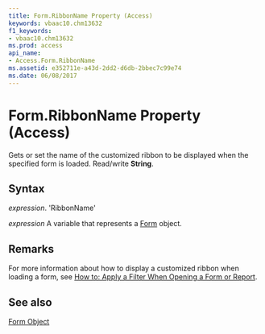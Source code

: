 ```yaml
---
title: Form.RibbonName Property (Access)
keywords: vbaac10.chm13632
f1_keywords:
- vbaac10.chm13632
ms.prod: access
api_name:
- Access.Form.RibbonName
ms.assetid: e352711e-a43d-2dd2-d6db-2bbec7c99e74
ms.date: 06/08/2017
---
```



# Form.RibbonName Property (Access)

Gets or set the name of the customized ribbon to be displayed when the specified form is loaded. Read/write  **String**.


## Syntax

 _expression_. 'RibbonName'

 _expression_ A variable that represents a [Form](./Access.Form.md) object.


## Remarks

For more information about how to display a customized ribbon when loading a form, see [How to: Apply a Filter When Opening a Form or Report](apply-a-filter-when-opening-a-form-or-report.md).


## See also


[Form Object](Access.Form.md)

